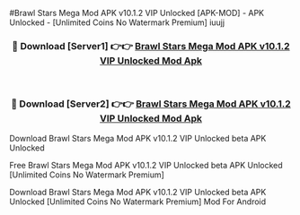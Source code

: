#Brawl Stars Mega Mod APK v10.1.2 VIP Unlocked [APK-MOD] - APK Unlocked - [Unlimited Coins No Watermark Premium] iuujj



<div align="center">

<h3>🔴 Download [Server1] 👉👉 <a href="https://momento.my/?title=Brawl_Stars_Mega_Mod_APK_v10.1.2_VIP_Unlocked">Brawl Stars Mega Mod APK v10.1.2 VIP Unlocked Mod Apk</a></h3><br>

<h3>🔴 Download [Server2] 👉👉 <a href="https://momento.my/?title=Brawl_Stars_Mega_Mod_APK_v10.1.2_VIP_Unlocked">Brawl Stars Mega Mod APK v10.1.2 VIP Unlocked Mod Apk</a></h3>
</div>



Download Brawl Stars Mega Mod APK v10.1.2 VIP Unlocked beta APK Unlocked

Free Brawl Stars Mega Mod APK v10.1.2 VIP Unlocked beta APK Unlocked [Unlimited Coins No Watermark Premium]

Download Brawl Stars Mega Mod APK v10.1.2 VIP Unlocked beta APK Unlocked [Unlimited Coins No Watermark Premium] Mod For Android
